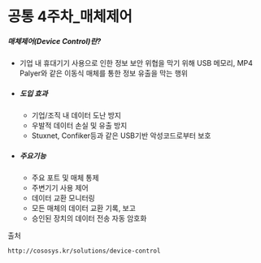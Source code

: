 # 공통 4주차_매체제어



##### 매체제어(Device Control)란?

- 기업 내 휴대기기 사용으로 인한 정보 보안 위협을 막기 위해 USB 메모리, MP4 Palyer와 같은 이동식 매체를 통한 정보 유출을 막는 행위

- ##### 도입 효과

  - 기업/조직 내 데이터 도난 방지
  - 우발적 데이터 손실 및 유출 방지
  - Stuxnet, Confiker등과 같은 USB기반 악성코드로부터 보호

- ##### 주요기능

  - 주요 포트 및 매체 통제
  - 주변기기 사용 제어
  - 데이터 교환 모니터링
  - 모든 매체의 데이터 교환 기록, 보고
  - 승인된 장치의 데이터 전송 자동 암호화





출처

```
http://cososys.kr/solutions/device-control
```

